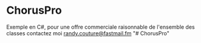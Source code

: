 # ChorusPro
Exemple en C#, pour une offre commerciale raisonnable de l'ensemble des classes contactez moi randy.couture@fastmail.fm
"# ChorusPro" 
